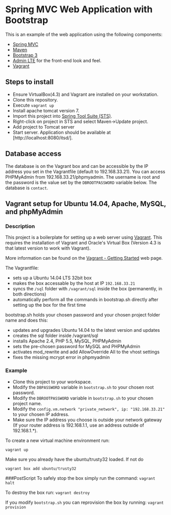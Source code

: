 # Spring MVC Web Application with Bootstrap
This is an example of the web application using the following components:
* [Spring MVC](http://docs.spring.io/spring/docs/current/spring-framework-reference/html/mvc.html)
* [Maven](http://maven.apache.org/)
* [Bootstrap 3](http://getbootstrap.com/)
* [Admin LTE](https://almsaeedstudio.com/preview) for the front-end look and feel.
* [Vagrant](http://www.vagrantup.com)

## Steps to install
* Ensure VirtualBox(4.3) and Vagrant are installed on your workstation.
* Clone this repository.
* Execute ```vagrant up```
* Install apache tomcat version 7.
* Import this project into [Spring Tool Suite (STS)](https://spring.io/tools).
* Right-click on project in STS and select Maven->Update project.
* Add project to Tomcat server
* Start server.  Application should be available at [http://localhost:8080/itsd/].

## Database access
The database is on the Vagrant box and can be accessible by the IP address you set in the Vagrantfile (default to 192.168.33.21).
You can access PHPMyAdmin from 192.168.33.21/phpmyadmin.  The username is root and the password is the value set by the ```DBROOTPASSWORD``` variable below.  The database is ```contact```.

## Vagrant setup for Ubuntu 14.04, Apache, MySQL, and phpMyAdmin

### Description
This project is a boilerplate for setting up a web server using [Vagrant](http://www.vagrantup.com).  This requires the installation of Vagrant
and Oracle's Virtual Box (Version 4.3 is that latest version to work with Vagrant).

More information can be found on the [Vagrant - Getting Started](https://www.vagrantup.com/docs/getting-started/) web page.

The Vagrantfile:
* sets up a Ubuntu 14.04 LTS 32bit box
* makes the box accessable by the host at IP ```192.168.33.21```
* syncs the ```/sql``` folder with ```/vagrant/sql``` inside the box (permanently, in both directions)
* automatically perform all the commands in bootstrap.sh directly after setting up the box for the first time

bootstrap.sh holds your chosen password and your chosen project folder name and does this:

* updates and upgrades Ubuntu 14.04 to the latest version and updates
* creates the sql folder inside /vagrant/sql
* installs Apache 2.4, PHP 5.5, MySQL, PHPMyAdmin
* sets the pre-chosen password for MySQL and PHPMyAdmin
* activates mod_rewrite and add AllowOverride All to the vhost settings
* fixes the missing mcrypt error in phpmyadmin

### Example
* Clone this project to your workspace. 
* Modify the ```DBPASSWORD``` variable in ```bootstrap.sh``` to your chosen root password. 
* Modify the ```DBROOTPASSWORD``` variable in ```bootstrap.sh``` to your chosen project name. 
* Modify the ```config.vm.network "private_network", ip: "192.168.33.21"``` to your chosen IP address.
* Make sure the IP address you choose is outside your network gateway (If your router address is 192.168.1.1, use an address outside of 192.168.1.*).

To create a new virtual machine environment run:
```
vagrant up
```

Make sure you already have the ubuntu/trusty32 loaded.  If not do
```
vagrant box add ubuntu/trusty32
```

###PostScript
To safely stop the box simply run the command:
```vagrant halt```

To destroy the box run:
```vagrant destroy```

If you modify ```bootstrap.sh``` you can reprovision the box by running:
```vagrant provision```


